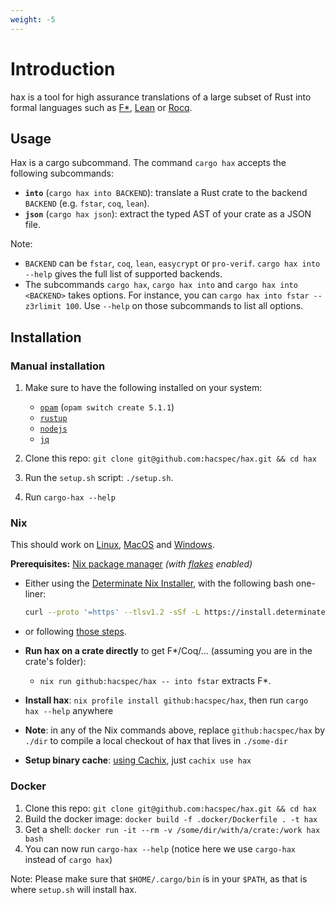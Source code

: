 ```yaml
---
weight: -5
---
```


# Introduction

hax is a tool for high assurance translations of a large subset of
Rust into formal languages such as [F\*](https://www.fstar-lang.org/), [Lean](https://lean-lang.org/) or [Rocq](https://rocq-prover.org/).

## Usage

Hax is a cargo subcommand. 
The command `cargo hax` accepts the following subcommands:

* **`into`** (`cargo hax into BACKEND`): translate a Rust crate to the backend `BACKEND` (e.g. `fstar`, `coq`, `lean`).
* **`json`** (`cargo hax json`): extract the typed AST of your crate as a JSON file.
 
Note:

* `BACKEND` can be `fstar`, `coq`, `lean`, `easycrypt` or `pro-verif`. `cargo hax into --help`
   gives the full list of supported backends.
* The subcommands `cargo hax`, `cargo hax into` and `cargo hax into
   <BACKEND>` takes options. For instance, you can `cargo hax into
   fstar --z3rlimit 100`. Use `--help` on those subcommands to list
   all options.

## Installation

### Manual installation

1. Make sure to have the following installed on your system:

      - [`opam`](https://opam.ocaml.org/) (`opam switch create 5.1.1`)
      - [`rustup`](https://rustup.rs/)
      - [`nodejs`](https://nodejs.org/)
      - [`jq`](https://jqlang.github.io/jq/)

2. Clone this repo: `git clone git@github.com:hacspec/hax.git && cd hax`
3. Run the `setup.sh` script: `./setup.sh`.
4. Run `cargo-hax --help`

### Nix

This should work on [Linux](https://nixos.org/download.html#nix-install-linux), [MacOS](https://nixos.org/download.html#nix-install-macos) and [Windows](https://nixos.org/download.html#nix-install-windows).

<b>Prerequisites:</b> <a href="https://nixos.org/">Nix package
manager</a> <i>(with <a href="https://nixos.wiki/wiki/Flakes">flakes</a> enabled)</i>

  - Either using the [Determinate Nix Installer](https://github.com/DeterminateSystems/nix-installer), with the following bash one-liner:
    ```bash
    curl --proto '=https' --tlsv1.2 -sSf -L https://install.determinate.systems/nix | sh -s -- install
    ```
  - or following [those steps](https://github.com/mschwaig/howto-install-nix-with-flake-support).

+ **Run hax on a crate directly** to get F\*/Coq/... (assuming you are in the crate's folder):
   - `nix run github:hacspec/hax -- into fstar` extracts F\*.

+ **Install hax**:  `nix profile install github:hacspec/hax`, then run `cargo hax --help` anywhere
+ **Note**: in any of the Nix commands above, replace `github:hacspec/hax` by `./dir` to compile a local checkout of hax that lives in `./some-dir`
+ **Setup binary cache**: [using Cachix](https://app.cachix.org/cache/hax), just `cachix use hax`

### Docker

1. Clone this repo: `git clone git@github.com:hacspec/hax.git && cd hax`
2. Build the docker image: `docker build -f .docker/Dockerfile . -t hax`
3. Get a shell: `docker run -it --rm -v /some/dir/with/a/crate:/work hax bash`
4. You can now run `cargo-hax --help` (notice here we use `cargo-hax` instead of `cargo hax`)

Note: Please make sure that `$HOME/.cargo/bin` is in your `$PATH`, as
that is where `setup.sh` will install hax.

